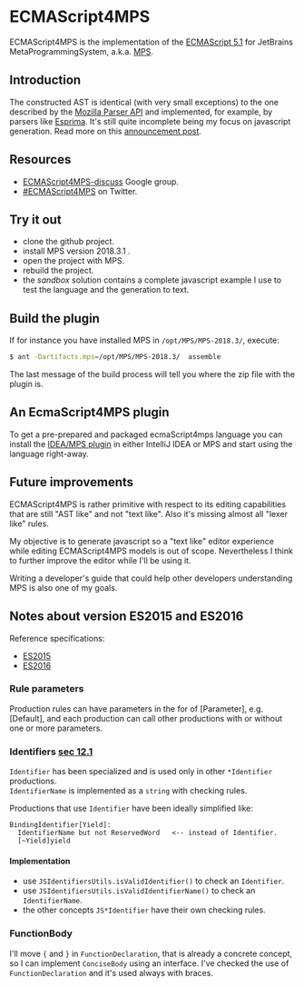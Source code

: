# ECMAScript4MPS

ECMAScript4MPS is the implementation of the [ECMAScript 5.1](http://www.ecma-international.org/ecma-262/5.1/) for JetBrains MetaProgrammingSystem, a.k.a. [MPS](https://www.jetbrains.com/mps/).

## Introduction

The constructed AST is identical (with very small exceptions) to the one described by the [Mozilla Parser API](https://developer.mozilla.org/en-US/docs/Mozilla/Projects/SpiderMonkey/Parser_API) and implemented, for example, by parsers like [Esprima](http://esprima.org/).
It's still quite incomplete being my focus on javascript generation.
Read more on this [announcement post](http://mar9000.org/bliki/ecma-script-4-mps.html).

## Resources

  * [ECMAScript4MPS-discuss](https://groups.google.com/forum/#!forum/ecmascript4mps-discuss) Google group.
  * [#ECMAScript4MPS](https://twitter.com/hashtag/ECMAScript4MPS) on Twitter.

## Try it out

  * clone the github project.
  * install MPS version 2018.3.1 .
  * open the project with MPS.
  * rebuild the project.
  * the *sandbox* solution contains a complete javascript example I use to test the language and the generation to text.

## Build the plugin

If for instance you have installed MPS in `/opt/MPS/MPS-2018.3/`, execute:
```bash
$ ant -Dartifacts.mps=/opt/MPS/MPS-2018.3/  assemble

```
The last message of the build process will tell you where the zip file with the plugin is.

## An EcmaScript4MPS plugin

To get a pre-prepared and packaged ecmaScript4mps language you can install the [IDEA/MPS plugin](https://plugins.jetbrains.com/plugin/8199?pr=) in either IntelliJ IDEA or MPS and start using the language right-away.

## Future improvements

ECMAScript4MPS is rather primitive with respect to its editing capabilities that are still "AST like" and not "text like". Also it's missing almost all "lexer like" rules.

My objective is to generate javascript so a "text like" editor experience while editing ECMAScript4MPS models is out of scope. Nevertheless I think to further improve the editor while I'll be using it.

Writing a developer's guide that could help other developers understanding MPS is also one of my goals.

## Notes about version ES2015 and ES2016

Reference specifications:

  * [ES2015](https://www.ecma-international.org/ecma-262/6.0/)
  * [ES2016](https://www.ecma-international.org/ecma-262/7.0/)

### Rule parameters

Production rules can have parameters in the for of [Parameter], e.g. [Default], and each production can call other productions with or without one or more parameters.

### Identifiers [sec 12.1](https://www.ecma-international.org/ecma-262/7.0/#sec-identifiers)

`Identifier` has been specialized and is used only in other `*Identifier` productions.  
`IdentifierName` is implemented as a `string` with checking rules.

Productions that use `Identifier` have been ideally simplified like:
```
BindingIdentifier[Yield]:
  IdentifierName but not ReservedWord   <-- instead of Identifier.
  [~Yield]yield
```

#### Implementation

  * use `JSIdentifiersUtils.isValidIdentifier()` to check an `Identifier`.
  * use `JSIdentifiersUtils.isValidIdentifierName()` to check an `IdentifierName`.
  * the other concepts `JS*Identifier` have their own checking rules.

### FunctionBody

I'll move `{` and `}` in `FunctionDeclaration`, that is already a concrete concept,
so I can implement `ConciseBody` using an interface. I've checked the use of `FunctionDeclaration` and it's used always with braces.
